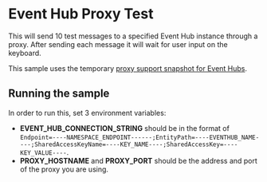 # Event Hub Proxy Test

This will send 10 test messages to a specified Event Hub instance through a proxy.
After sending each message it will wait for user input on the keyboard.

This sample uses the temporary [proxy support snapshot for Event 
Hubs](https://github.com/Azure/azure-event-hubs-java/tree/websocket.with.1_0/snapshots/com/microsoft/azure/azure-eventhubs/1.1.0-SNAPSHOT).

## Running the sample  

In order to run this, set 3 environment variables:

* **EVENT_HUB_CONNECTION_STRING** should be in the format of 
`Endpoint=----NAMESPACE_ENDPOINT------;EntityPath=----EVENTHUB_NAME----;SharedAccessKeyName=----KEY_NAME----;SharedAccessKey=----KEY_VALUE----`.
* **PROXY_HOSTNAME** and **PROXY_PORT** should be the address and port of the proxy
you are using.
